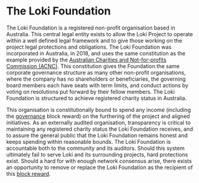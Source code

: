 # The Loki Foundation

The Loki Foundation is a registered non-profit organisation based in Australia. This central legal entity exists to allow  the Loki Project to operate within a well defined legal framework and to give those working on the project legal protections and obligations. The Loki Foundation was incorporated in Australia, in 2018, and uses the same constitution as the example provided by the [Australian Charities and Not-for-profits Commission (ACNC)](https://acnc.gov.au/CMDownload.aspx?ContentKey=2efea0fa-af4f-4231-88af-5cffc11df8b7&ContentItemKey=6046cbc5-d7fd-4b6b-93ba-c8e3114b07ba). This  constitution gives the Foundation the same corporate governance structure as many other non-profit organisations, where the company has no shareholders or beneficiaries, the governing board members each have seats with term limits, and conduct actions by voting on resolutions put forward by their fellow members.  The Loki Foundation is structured to achieve registered charity status in Australia.

This organisation is constitutionally bound to spend any income (including the [governance](../Governance/Governance.md) block reward) on the furthering of the project and aligned initiatives. As an externally audited organisation, transparency is  critical to maintaining any registered charity status the Loki Foundation receives, and to assure the general public that  the Loki Foundation remains honest and keeps spending within reasonable bounds. The Loki Foundation is accountable both to the community and its auditors. Should this system ultimately fail to serve Loki and its surrounding projects, hard  protections exist. Should a hard for with enough network consensus arise, there exists an opportunity to remove or replace the Loki Foundation as the recipient of this [block reward](../Advanced/Cryptoeconomics.md).